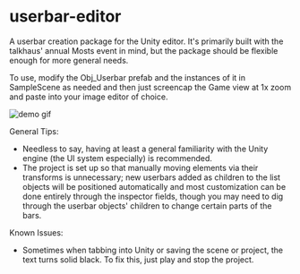 # userbar-editor
A userbar creation package for the Unity editor.  It's primarily built with the talkhaus' annual Mosts event in mind, but the package should be flexible enough for more general needs. 

To use, modify the Obj_Userbar prefab and the instances of it in SampleScene as needed and then just screencap the Game view at 1x zoom and paste into your image editor of choice.

![demo gif](https://cdn.discordapp.com/attachments/583710218316415009/757856258329149540/userbarTool.gif)

General Tips:
- Needless to say, having at least a general familiarity with the Unity engine (the UI system especially) is recommended.
- The project is set up so that manually moving elements via their transforms is unnecessary;  new userbars added as children to the list objects will be positioned automatically and most customization can be done entirely through the inspector fields, though you may need to dig through the userbar objects' children to change certain parts of the bars.

Known Issues:
- Sometimes when tabbing into Unity or saving the scene or project, the text turns solid black.  To fix this, just play and stop the project.
